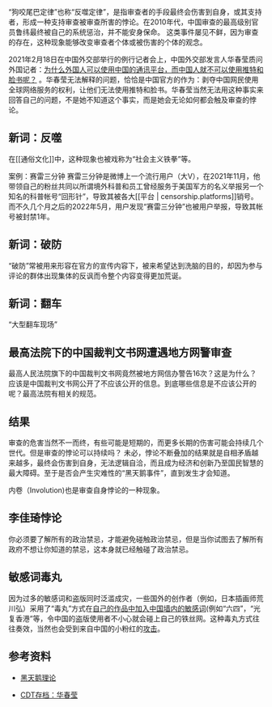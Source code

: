 
“狗咬尾巴定律”也称“反噬定律”，是指审查者的手段最终会伤害到自身，或其支持者，形成一种支持审查被审查所害的悖论。在2010年代，中国审查的最高级别官员鲁纬最终被自己的系统惩治，并不能安身保命。 这类事件屡见不鲜，因为审查的存在，这种现象能够改变审查者个体或被伤害的个体的观念。

2021年2月18日在中国外交部举行的例行记者会上，中国外交部发言人华春莹质问外国记者：[为什么外国人可以使用中国的通讯平台，而中国人就不可以使用推特和脸书呢？](https://www.rfi.fr/tw/%E4%B8%AD%E5%9C%8B/20210219-%E8%8F%AF%E6%98%A5%E7%91%A9%E7%99%BC%E8%A8%80%E4%BA%BA%E4%B8%80%E5%8F%A5%E8%A9%B1%E6%83%B9%E5%BE%97%E7%88%86%E7%AC%91%E5%A6%82%E9%9B%B7) 。华春莹无法解释的问题，恰恰是中国官方的作为：剥夺中国网民使用全球网络服务的权利，让他们无法使用推特和脸书。华春莹当然无法用这种事实来回答自己的问题，不是她不知道这个事实，而是她会无论如何都会触及审查的悖论。

## 新词：反噬

在[[通俗文化]]中，这种现象也被戏称为“社会主义铁拳”等。

案例：赛雷三分钟
赛雷三分钟是微博上一个流行用户（大V），在2021年11月，他带领自己的粉丝共同以所谓境外科普和员工曾经服务于美国军方的名义举报另一个知名的科普帐号“回形针”，导致其被各大[[平台 | censorship.platforms]]销号。而不久几个月之后的2022年5月，用户发现“赛雷三分钟”也被用户举报，导致其帐号被封禁1年。


## 新词：破防

“破防”常被用来形容在官方的宣传内容下，被来希望达到洗脑的目的，却因为参与评论的群体出现集体的反讽而令整个内容变得更加荒诞。

## 新词：翻车

“大型翻车现场”

## 最高法院下的中国裁判文书网遭遇地方网警审查

最高人民法院旗下的中国裁判文书网竟然被地方网信办警告16次？这是为什么？应该是中国裁判文书网公开了不应该公开的信息。到底哪些信息是不应该公开的呢？最高法院有相关的规范。


## 结果

审查的危害当然不一而终，有些可能是短期的，而更多长期的伤害可能会持续几个世代。但是审查的悖论可以持续吗？ 未必，悖论不断叠加的结果就是自相矛盾越来越多，最终会伤害到自身，无法逻辑自洽，而且成为经济和创新乃至国民智慧的最大障碍。至于是否会产生灾难性的“黑天鹅事件”，直到发生才会知道。

内卷（Involution)也是审查自身悖论的一种现象。


## 李佳琦悖论

你必须要了解所有的政治禁忌，才能避免碰触政治禁忌，但是当你试图去了解所有政府不想让你知道的禁忌，这本身就已经触碰了政治禁忌。


## 敏感词毒丸
因为过多的敏感词和盗版同时泛滥成灾，一些国外的创作者（例如，日本插画师荒川弘）采用了“毒丸”方式在[自己的作品中加入中国墙内的敏感词](https://www.rfa.org/cantonese/news/jpcomic-09022022121936.html?fbclid=IwAR27s8QGpvUX07qejMyhdVl9guN0jnDOdRc8NmkO3mtpFYoYFnQZXPhoSSw)(例如“六四”，“光复香港”等，令中国的盗版使用者不小心就会碰上自己的铁丝网。这种毒丸方式往往奏效，当然也会受到来自中国的小粉红的[攻击](https://www.bnext.com.tw/article/63480/hiromu-arakawa-china?)。


## 参考资料

- [黑天鹅理论](https://zh.wikipedia.org/zh/%E9%BB%91%E5%A4%A9%E9%B5%9D%E7%90%86%E8%AB%96)

- [CDT存档：华春莹](https://chinadigitaltimes.net/chinese/tag/%E5%8D%8E%E6%98%A5%E8%8E%B9)

